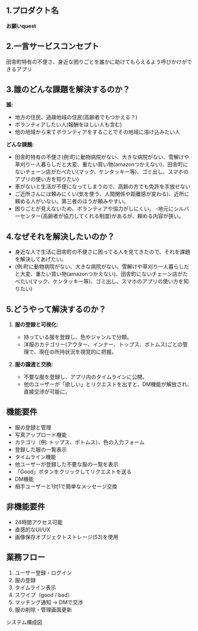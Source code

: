 ## 1.プロダクト名
**お願いquest** 

## 2.一言サービスコンセプト
田舎町特有の不便さ、身近な困りごとを誰かに助けてもらえるよう呼びかけができるアプリ

## 3.誰のどんな課題を解決するのか？
**誰:**
- 地方の住民、過疎地域の住民(高齢者でもつかえる？)
- ボランティアしたい人(報酬をほしい人も含む)
- 他の地域から来てボランティアをすることでその地域に溶け込みたい人

**どんな課題:**
- 田舎町特有の不便さ(例:町に動物病院がない、大きな病院がない、雪解けや草刈り一人暮らしだと大変、重たい買い物(amazonつかえない)、田舎町にないチェーン店がたべたい(マック、ケンタッキー等)、ゴミ出し、スマホのアプリの使い方を知りたい)
- 車がないと生活が不便になってしまうので、高齢の方でも免許を手放せない
- ご近所さんには頼みにくい(気を使う、人間関係や距離感が変わる)、近所に頼める人がいない、第三者のほうが頼みやすい。
- 困りごとが見えないため、ボランティアや協力がしにくい。
-地元にシルバーセンター(高齢者が協力してくれる制度)があるが、頼める内容が狭い。

## 4.なぜそれを解決したいのか？
- 身近な人で生活に田舎町の不便さに困ってる人を見てきたので、それを課題を解決してあげたい。
- (例:町に動物病院がない、大きな病院がない、雪解けや草刈り一人暮らしだと大変、重たい買い物(amazonつかえない)、田舎町にないチェーン店がたべたい(マック、ケンタッキー等)、ゴミ出し、スマホのアプリの使い方を知りたい)

## 5.どうやって解決するのか？
1. **服の登録と可視化:**
    - 持っている服を登録し、色やジャンルで分類。
    - 洋服のカテゴリー(アウター、インナー、トップス、ボトムス)ごとの管理で、現在の所持状況を視覚的に把握。

2. **服の譲渡と交換:**
    - 不要な服を登録し、アプリ内のタイムラインに公開。
    - 他のユーザーが「欲しい」とリクエストを出すと、DM機能が解放され、直接交渉が可能に。


## 機能要件
- 服の登録と管理
- 写真アップロード機能
- カテゴリ（例: トップス、ボトムス）、色の入力フォーム
- 登録した服の一覧表示
- タイムライン機能
- 他ユーザーが登録した不要な服の一覧を表示
- 「Good」ボタンをクリックしてリクエストを送る
- DM機能
- 相手ユーザーと1対1で簡単なメッセージ交換

## 非機能要件
- 24時間アクセス可能
- 直感的なUI/UX
- 画像保存オブジェクトストレージ(S3)を使用

## 業務フロー
1. ユーザー登録・ログイン
2. 服の登録
3. タイムライン表示
4. スワイプ（good / bad）
5. マッチング通知 → DMで交渉
6. 服の削除・管理画面更新


システム構成図
